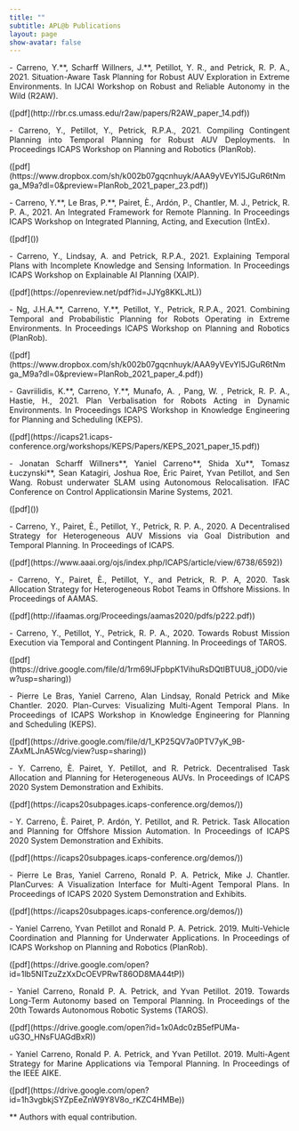 ```yaml
---
title: ""
subtitle: APL@b Publications 
layout: page
show-avatar: false
---
```


<p align="justify">
- Carreno,  Y.**,  Scharff  Willners,  J.**,  Petillot,  Y.  R.,  and  Petrick, R. P. A., 2021.  Situation-Aware Task Planning for Robust AUV Exploration in Extreme Environments. In IJCAI Workshop on Robust and Reliable Autonomy in the Wild (R2AW). </p> ([pdf](http://rbr.cs.umass.edu/r2aw/papers/R2AW_paper_14.pdf))
   
<p align="justify">
 - Carreno, Y., Petillot,  Y., Petrick, R.P.A., 2021. Compiling Contingent Planning into Temporal Planning for Robust AUV Deployments. In Proceedings ICAPS Workshop on Planning and Robotics (PlanRob). </p> ([pdf](https://www.dropbox.com/sh/k002b07gqcnhuyk/AAA9yVEvYl5JGuR6tNmga_M9a?dl=0&preview=PlanRob_2021_paper_23.pdf))
   
<p align="justify">
 - Carreno, Y.**, Le Bras, P.**, Pairet, È., Ardón, P., Chantler, M. J., Petrick, R. P. A., 2021. An Integrated Framework for Remote Planning. In Proceedings ICAPS Workshop on Integrated Planning, Acting, and Execution (IntEx). </p> ([pdf]())
   
<p align="justify">
 - Carreno, Y., Lindsay, A. and Petrick, R.P.A., 2021. Explaining Temporal Plans with Incomplete Knowledge and Sensing Information. In Proceedings ICAPS Workshop on Explainable AI Planning (XAIP). </p> ([pdf](https://openreview.net/pdf?id=JJYg8KKLJtL))
  
<p align="justify">
 - Ng, J.H.A.**, Carreno, Y.**, Petillot,  Y., Petrick, R.P.A., 2021. Combining Temporal and Probabilistic Planning for Robots Operating in Extreme Environments. In Proceedings ICAPS Workshop on Planning and Robotics (PlanRob). </p> ([pdf](https://www.dropbox.com/sh/k002b07gqcnhuyk/AAA9yVEvYl5JGuR6tNmga_M9a?dl=0&preview=PlanRob_2021_paper_4.pdf))

<p align="justify"> 
 - Gavriilidis, K.**, Carreno, Y.**, Munafo, A. , Pang, W. , Petrick, R. P. A., Hastie,  H., 2021. Plan Verbalisation for Robots Acting in Dynamic Environments. In Proceedings ICAPS Workshop in Knowledge Engineering for Planning and Scheduling (KEPS). </p> ([pdf](https://icaps21.icaps-conference.org/workshops/KEPS/Papers/KEPS_2021_paper_15.pdf))
   
<p align="justify"> 
- Jonatan Scharff Willners**, Yaniel  Carreno**, Shida  Xu**, Tomasz  Łuczynski**, Sean Katagiri, Joshua  Roe, Èric  Pairet, Yvan  Petillot, and Sen  Wang.    Robust  underwater  SLAM  using  Autonomous Relocalisation. IFAC Conference on Control Applicationsin Marine Systems, 2021. </p> ([pdf]())

<p align="justify">
- Carreno, Y., Pairet, È., Petillot, Y., Petrick, R. P. A.,   2020.   A  Decentralised Strategy  for  Heterogeneous  AUV  Missions  via  Goal  Distribution  and  Temporal  Planning.   In Proceedings of ICAPS. </p> ([pdf](https://www.aaai.org/ojs/index.php/ICAPS/article/view/6738/6592))

<p align="justify">
- Carreno,  Y.,  Pairet, È.,  Petillot,  Y.,  and  Petrick,  R.  P. A, 2020.   Task  Allocation  Strategy  for Heterogeneous Robot Teams in Offshore Missions.  In Proceedings of AAMAS. </p> ([pdf](http://ifaamas.org/Proceedings/aamas2020/pdfs/p222.pdf))
    
<p align="justify">
- Carreno, Y., Petillot, Y., Petrick, R. P. A., 2020. Towards Robust Mission Execution via Temporal and Contingent Planning. In Proceedings of TAROS. </p> ([pdf](https://drive.google.com/file/d/1rm69lJFpbpK1VihuRsDQtIBTUU8_jOD0/view?usp=sharing))   

<p align="justify">
- Pierre Le Bras, Yaniel Carreno, Alan Lindsay, Ronald Petrick and Mike Chantler.  2020.  Plan-Curves:  Visualizing Multi-Agent Temporal Plans.  In Proceedings of ICAPS Workshop in Knowledge Engineering for Planning and Scheduling (KEPS). </p> ([pdf](https://drive.google.com/file/d/1_KP25QV7a0PTV7yK_9B-ZAxMLJnA5Wcg/view?usp=sharing))

<p align="justify">
 - Y. Carreno, È. Pairet, Y. Petillot, and R. Petrick. Decentralised Task Allocation and Planning for Heterogeneous AUVs.
 In Proceedings of ICAPS 2020 System Demonstration and Exhibits. </p> ([pdf](https://icaps20subpages.icaps-conference.org/demos/))

<p align="justify">
 - Y. Carreno, È. Pairet, P. Ardón, Y. Petillot, and R. Petrick. Task Allocation and Planning for Offshore Mission Automation.
 In Proceedings of ICAPS 2020 System Demonstration and Exhibits. </p>  ([pdf](https://icaps20subpages.icaps-conference.org/demos/))

<p align="justify">
 - Pierre Le Bras, Yaniel Carreno, Ronald P. A. Petrick, Mike J. Chantler. PlanCurves: A Visualization Interface for Multi-Agent Temporal Plans. In Proceedings of ICAPS 2020 System Demonstration and Exhibits. </p> ([pdf](https://icaps20subpages.icaps-conference.org/demos/))

<p align="justify">
- Yaniel Carreno, Yvan Petillot and Ronald P. A. Petrick.  2019.  Multi-Vehicle Coordination and Planning for Underwater Applications.  In Proceedings of ICAPS Workshop on Planning and Robotics (PlanRob).</p> ([pdf](https://drive.google.com/open?id=1lb5NITzuZzXxDcOEVPRwT86OD8MA44tP))

<p align="justify">
- Yaniel Carreno, Ronald P. A. Petrick, and Yvan Petillot. 2019. Towards Long-Term Autonomy based on  Temporal  Planning.     In Proceedings  of  the  20th  Towards  Autonomous  Robotic Systems (TAROS). </p> ([pdf](https://drive.google.com/open?id=1x0Adc0zB5efPUMa-uG3O_HNsFUAGdBxR))
   
<p align="justify">
- Yaniel  Carreno,  Ronald  P.  A.  Petrick,  and  Yvan  Petillot. 2019.  Multi-Agent  Strategy  for  Marine Applications via Temporal Planning. In Proceedings  of  the  IEEE AIKE. </p> ([pdf](https://drive.google.com/open?id=1h3vgbkjSYZpEeZnW9Y8V8o_rKZC4HMBe))
 
<p align="justify">   
   ** Authors with equal contribution.
</p>
